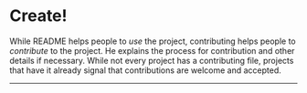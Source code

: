 # Create!

While README helps people to *use* the project, contributing helps people to *contribute* to the project. He explains the process for contribution and other details if necessary. While not every project has a contributing file, projects that have it already signal that contributions are welcome and accepted.

***
